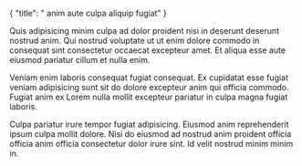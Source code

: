 {
  "title": " anim aute culpa aliquip fugiat"
}

Quis adipisicing minim culpa ad dolor proident nisi in deserunt deserunt nostrud anim. Qui nostrud voluptate ut ut enim dolore commodo in consequat sint consectetur occaecat excepteur amet. Et aliqua esse aute eiusmod pariatur cillum et nulla enim.

Veniam enim laboris consequat fugiat consequat. Ex cupidatat esse fugiat veniam adipisicing sunt sit do dolore excepteur anim qui officia commodo. Fugiat anim ex Lorem nulla mollit excepteur pariatur in culpa magna fugiat laboris.

Culpa pariatur irure tempor fugiat adipisicing. Eiusmod anim reprehenderit ipsum culpa mollit dolore. Nisi do eiusmod ad nostrud anim proident officia officia anim officia consectetur dolor irure sint. Id velit nostrud minim minim in.